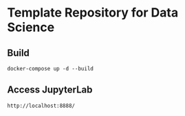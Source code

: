 # Template Repository for Data Science

## Build

```
docker-compose up -d --build
```

## Access JupyterLab

```
http://localhost:8888/
```
